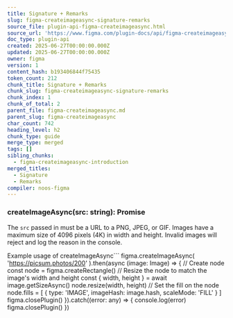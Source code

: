 ```yaml
---
title: Signature + Remarks
slug: figma-createimageasync-signature-remarks
source_file: plugin-api-figma-createimageasync.html
source_url: 'https://www.figma.com/plugin-docs/api/figma-createimageasync/'
doc_type: plugin-api
created: 2025-06-27T00:00:00.000Z
updated: 2025-06-27T00:00:00.000Z
owner: figma
version: 1
content_hash: b193406844f75435
token_count: 212
chunk_title: Signature + Remarks
chunk_slug: figma-createimageasync-signature-remarks
chunk_index: 1
chunk_of_total: 2
parent_file: figma-createimageasync.md
parent_slug: figma-createimageasync
char_count: 742
heading_level: h2
chunk_type: guide
merge_type: merged
tags: []
sibling_chunks:
  - figma-createimageasync-introduction
merged_titles:
  - Signature
  - Remarks
compiler: noos-figma
---
```


### createImageAsync(src: string): Promise

The `src` passed in must be a URL to a PNG, JPEG, or GIF. Images have a maximum size of 4096 pixels (4K) in width and height. Invalid images will reject and log the reason in the console.

Example usage of createImageAsync```
 figma.createImageAsync( 'https://picsum.photos/200' ).then(async (image: Image) => { // Create node const node = figma.createRectangle() // Resize the node to match the image's width and height const { width, height } = await image.getSizeAsync() node.resize(width, height) // Set the fill on the node node.fills = [ { type: 'IMAGE', imageHash: image.hash, scaleMode: 'FILL' } ] figma.closePlugin() }).catch((error: any) => { console.log(error) figma.closePlugin() })
```
